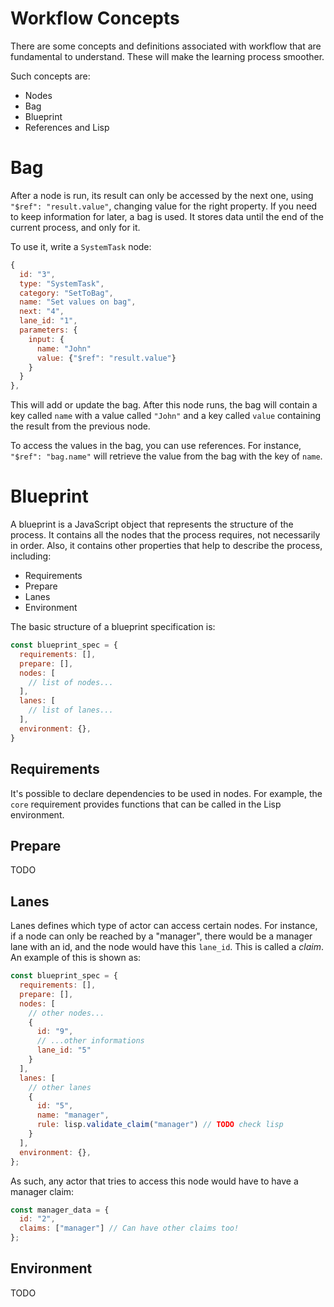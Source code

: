 # Workflow Concepts

There are some concepts and definitions associated with workflow that are
fundamental to understand. These will make the learning process smoother.

Such concepts are:
- Nodes
- Bag
- Blueprint
- References and Lisp


# Bag

After a node is run, its result can only be accessed by the next one, using
`"$ref": "result.value"`, changing value for the right property. If you need
to keep information for later, a bag is used. It stores data until the end of
the current process, and only for it.

To use it, write a `SystemTask` node:

```js
{
  id: "3",
  type: "SystemTask",
  category: "SetToBag",
  name: "Set values on bag",
  next: "4",
  lane_id: "1",
  parameters: {
    input: {
      name: "John"
      value: {"$ref": "result.value"}
    }
  }
},
```

This will add or update the bag. After this node runs, the bag will contain a
key called `name` with a value called `"John"` and a key called `value` 
containing the result from the previous node.

To access the values in the bag, you can use references. For instance,
`"$ref": "bag.name"` will retrieve the value from the bag with the key of 
`name`.

# Blueprint

A blueprint is a JavaScript object that represents the structure of the 
process. It contains all the nodes that the process requires, not necessarily
in order. Also, it contains other properties that help to describe the process,
including:
- Requirements
- Prepare
- Lanes
- Environment

The basic structure of a blueprint specification is:

``` js
const blueprint_spec = {
  requirements: [],
  prepare: [],
  nodes: [
    // list of nodes...
  ],
  lanes: [
    // list of lanes...
  ],
  environment: {},
}
```

## Requirements
It's possible to declare dependencies to be used in nodes. For example, the
`core` requirement provides functions that can be called in the Lisp 
environment.

## Prepare
TODO

## Lanes
Lanes defines which type of actor can access certain nodes. For instance, if a
node can only be reached by a "manager", there would be a manager lane with an
id, and the node would have this `lane_id`. This is called a *claim*. An example
of this is shown as:

``` js
const blueprint_spec = {
  requirements: [],
  prepare: [],
  nodes: [
    // other nodes...
    {
      id: "9",
      // ...other informations
      lane_id: "5"
    }
  ],
  lanes: [
    // other lanes
    {
      id: "5",
      name: "manager",
      rule: lisp.validate_claim("manager") // TODO check lisp
    }
  ],
  environment: {},
};
```

As such, any actor that tries to access this node would have to have a manager
claim:

``` js
const manager_data = {
  id: "2",
  claims: ["manager"] // Can have other claims too!
};
```

## Environment
TODO
